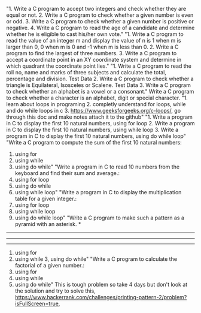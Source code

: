 "1. Write a C program to accept two integers and check whether they are equal or not.
2. Write a C program to check whether a given number is even or odd.
3.  Write a C program to check whether a given number is positive or negative.
4. Write a C program to read the age of a candidate and determine whether he is eligible to cast his/her own vote."
"1. Write a C program to read the value of an integer m and display the value of n is 1 when m is larger than 0, 0 when m is 0 and -1 when m is less than 0.
2. Write a C program to find the largest of three numbers.
3. Write a C program to accept a coordinate point in an XY coordinate system and determine in which quadrant the coordinate point lies."
"1. Write a C program to read the roll no, name and marks of three subjects and calculate the total, percentage and division.
Test Data
2. Write a C program to check whether a triangle is Equilateral, Isosceles or Scalene.
Test Data
3. Write a C program to check whether an alphabet is a vowel or a consonant."
Write a C program to check whether a character is an alphabet, digit or special character.
"1. learn about loops in programing
2. completly understand for loops, while and do while loops in c
3. https://www.geeksforgeeks.org/c-loops/, go through this doc and make notes attach it to the github"
"1. Write a program in C to display the first 10 natural numbers, using for loop
2. Write a program in C to display the first 10 natural numbers, using while loop
3. Write a program in C to display the first 10 natural numbers, using do while loop"
"Write a C program to compute the sum of the first 10 natural numbers:
1. using for
2. using while
3. using do while"
"Write a program in C to read 10 numbers from the keyboard and find their sum and average.:
1. using for loop
2. using do while
3. using while loop"
"Write a program in C to display the multiplication table for a given integer.:
1. using for loop
2. using while loop
3. using do while loop"
"Write a C program to make such a pattern as a pyramid with an asterisk.
   *
  ***
 *****
*******
1. using for 
2. using while
3, using do while"
"Write a C program to calculate the factorial of a given number.:
1. using for 
2. using while
3. using do while"
This is tough problem so take 4 days but don't look at the solution and try to solve this, https://www.hackerrank.com/challenges/printing-pattern-2/problem?isFullScreen=true,


